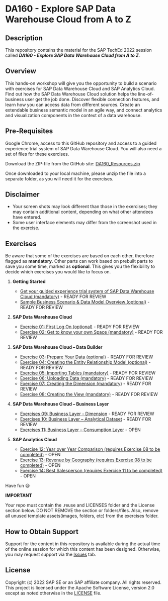 # DA160 - Explore SAP Data Warehouse Cloud from A to Z

## Description

This repository contains the material for the SAP TechEd 2022 session called ***DA160 - Explore SAP Data Warehouse Cloud from A to Z***.  

## Overview

This hands-on workshop will give you the opportunity to build a scenario with exercises for SAP Data Warehouse Cloud and SAP Analytics Cloud.
Find out how the SAP Data Warehouse Cloud solution helps the line-of-business user get the job done. Discover flexible connection features, and learn how you can access data from different sources. Create an extendable business semantic model in an agile way, and connect analytics and visualization components in the context of a data warehouse.

## Pre-Requisites

Google Chrome, access to this GitHub repository and access to a guided experience trial system of SAP Data Warehouse Cloud.
You will also need a set of files for these exercises. 

Download the ZIP-file from the GitHub site: [DA160_Resources.zip](DA160_Resources.zip)

Once downloaded to your local machine, please unzip the file into a separate folder, as you will need it for the exercises.

## Disclaimer

* Your screen shots may look different than those in the exercises; they may contain additional content, depending on what other attendees have entered.
* Some user interface elements may differ from the screenshot used in the exercise.

## Exercises

Be aware that some of the exercises are based on each other, therefore flagged as **mandatory**. Other parts can work based on prebuilt parts to save you some time, marked as **optional**. This gives you the flexibility to decide which exercises you would like to focus on.

1. **Getting Started**
	* [Get your guided experience trial system of SAP Data Warehouse Cloud (mandatory)](exercises/ex00/README.md) - READY FOR REVIEW
	* [Sample Business Scenario & Data Model Overview (optional)](exercises/ex00/README.md#sample-business-scenario--data-model-overview) - READY FOR REVIEW

2. **SAP Data Warehouse Cloud**
	* [Exercise 01: First Log On (optional)](exercises/ex01/README.md) - READY FOR REVIEW
	* [Exercise 02: Get to know your own Space (mandatory)](exercises/ex02/README.md) - READY FOR REVIEW

3. **SAP Data Warehouse Cloud – Data Builder**
	* [Exercise 03: Prepare Your Data (optional)](exercises/ex03/README.md) - READY FOR REVIEW
	* [Exercise 04: Creating the Entity Relationship Model (optional)](exercises/ex04/README.md) - READY FOR REVIEW
	* [Exercise 05: Importing Tables (mandatory)](exercises/ex05/README.md) - READY FOR REVIEW
	* [Exercise 06: Uploading Data (mandatory)](exercises/ex06/README.md) - READY FOR REVIEW
	* [Exercise 07: Creating the Dimension (mandatory)](exercises/ex07/README.md) - READY FOR REVIEW
	* [Exercise 08: Creating the View (mandatory)](exercises/ex08/README.md) - READY FOR REVIEW
	
4. **SAP Data Warehouse Cloud – Business Layer**
	* [Exercises 09: Business Layer - Dimension](exercises/ex09/README.md) - READY FOR REVIEW
	* [Exercises 10: Business Layer – Analytical Dataset](exercises/ex10/README.md) - READY FOR REVIEW
	* [Exercises 11: Business Layer – Consumption Layer](exercises/ex11/README.md) - OPEN
	
5.  **SAP Analytics Cloud**
	* [Exercise 12: Year over Year Comparison (requires Exercise 08 to be completed)](exercises/ex12/README.md) - OPEN
	* [Exercise 13: Revenue by Geography (requires Exercise 08 to be completed)](exercises/ex13/README.md) - OPEN
	* [Exercise 14: Best Salesperson (requires Exercise 11 to be completed)](exercises/ex14/README.md) - OPEN

    
Have fun :smiley:

**IMPORTANT**

Your repo must contain the .reuse and LICENSES folder and the License section below. DO NOT REMOVE the section or folders/files. Also, remove all unused template assets(images, folders, etc) from the exercises folder. 

## How to Obtain Support

Support for the content in this repository is available during the actual time of the online session for which this content has been designed. Otherwise, you may request support via the [Issues](../../issues) tab.

## License
Copyright (c) 2022 SAP SE or an SAP affiliate company. All rights reserved. This project is licensed under the Apache Software License, version 2.0 except as noted otherwise in the [LICENSE](LICENSES/Apache-2.0.txt) file.
